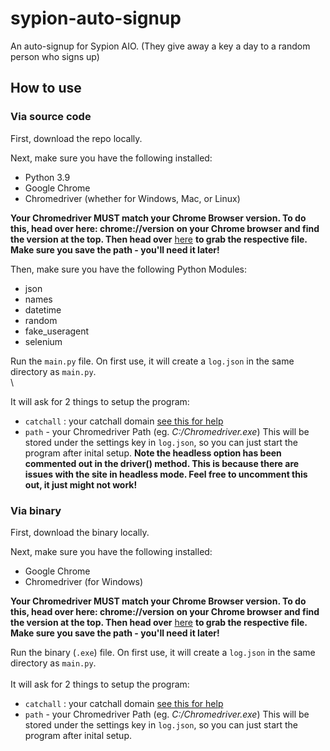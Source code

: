 # sypion-auto-signup
An auto-signup for Sypion AIO. (They give away a key a day to a random person who signs up)

## How to use

### Via source code
First, download the repo locally. 

Next, make sure you have the following installed:

- Python 3.9
- Google Chrome
- Chromedriver (whether for Windows, Mac, or Linux)

**Your Chromedriver MUST match your Chrome Browser version. To do this, head over here: chrome://version** 
**on your Chrome browser and find the version at the top. Then head over** [here](https://chromedriver.chromium.org/downloads)
**to grab the respective file. Make sure you save the path - you'll need it later!**

Then, make sure you have the following Python Modules:

- json
- names
- datetime
- random
- fake_useragent
- selenium

Run the ``main.py`` file. On first use, it will create a ``log.json`` in the same directory as ``main.py``.\
\

It will ask for 2 things to setup the program:
- ``catchall`` : your catchall domain [see this for help](https://www.namecheap.com/support/knowledgebase/article.aspx/310/2214/how-to-set-up-a-catchall-wildcard-email-address/)
- ``path`` - your Chromedriver Path (eg. *C:/Chromedriver.exe*)
This will be stored under the settings key in ``log.json``, so you can just start the program after inital setup.
**Note the headless option has been commented out in the driver() method. This is because there are issues with the site in headless mode. Feel free to uncomment this out, it just might not work!**

### Via binary
First, download the binary locally. 

Next, make sure you have the following installed:

- Google Chrome
- Chromedriver (for Windows)

**Your Chromedriver MUST match your Chrome Browser version. To do this, head over here: chrome://version** 
**on your Chrome browser and find the version at the top. Then head over** [here](https://chromedriver.chromium.org/downloads)
**to grab the respective file. Make sure you save the path - you'll need it later!**

Run the binary (``.exe``) file. On first use, it will create a ``log.json`` in the same directory as ``main.py``.\
\
It will ask for 2 things to setup the program:
- ``catchall`` : your catchall domain [see this for help](https://www.namecheap.com/support/knowledgebase/article.aspx/310/2214/how-to-set-up-a-catchall-wildcard-email-address/)
- ``path`` - your Chromedriver Path (eg. *C:/Chromedriver.exe*)
This will be stored under the settings key in ``log.json``, so you can just start the program after inital setup.